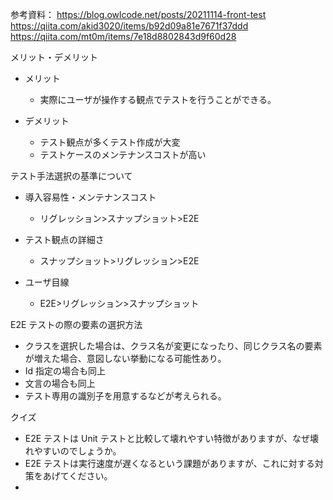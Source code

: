参考資料：
https://blog.owlcode.net/posts/20211114-front-test
https://qiita.com/akid3020/items/b92d09a81e7671f37ddd
https://qiita.com/mt0m/items/7e18d8802843d9f60d28

メリット・デメリット

- メリット

  - 実際にユーザが操作する観点でテストを行うことができる。

- デメリット
  - テスト観点が多くテスト作成が大変
  - テストケースのメンテナンスコストが高い

テスト手法選択の基準について

- 導入容易性・メンテナンスコスト
  - リグレッション>スナップショット>E2E
- テスト観点の詳細さ
  - スナップショット>リグレッション>E2E
- ユーザ目線

  - E2E>リグレッション>スナップショット

E2E テストの際の要素の選択方法

- クラスを選択した場合は、クラス名が変更になったり、同じクラス名の要素が増えた場合、意図しない挙動になる可能性あり。
- Id 指定の場合も同上
- 文言の場合も同上
- テスト専用の識別子を用意するなどが考えられる。

クイズ

- E2E テストは Unit テストと比較して壊れやすい特徴がありますが、なぜ壊れやすいのでしょうか。
- E2E テストは実行速度が遅くなるという課題がありますが、これに対する対策をあげてください。
-
